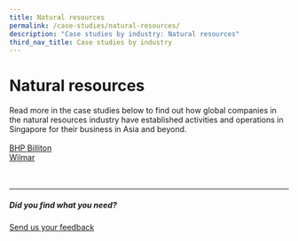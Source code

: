 ```yaml
---
title: Natural resources
permalink: /case-studies/natural-resources/
description: "Case studies by industry: Natural resources"
third_nav_title: Case studies by industry
---
```

# Natural resources 
Read more in the case studies below to find out how global companies in the natural resources industry have established activities and operations in Singapore for their business in Asia and beyond. <br>
<br>
[BHP Billiton](https://www.edb.gov.sg/content/edb/en/our-industries/company-highlights/bhp.html)  
[Wilmar](https://www.edb.gov.sg/content/edb/en/our-industries/company-highlights/wilmar.html)
<br>
<br>
<br>

<hr>

##### Did you find what you need?
[Send us your feedback](https://form.gov.sg/642693623cb98f001239be0d)